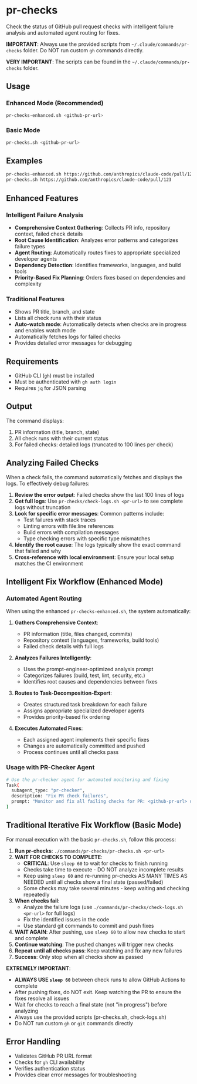 # pr-checks

Check the status of GitHub pull request checks with intelligent failure analysis and automated agent routing for fixes.

**IMPORTANT**: Always use the provided scripts from `~/.claude/commands/pr-checks` folder. Do NOT run custom `gh` commands directly.

**VERY IMPORTANT**: The scripts can be found in the `~/.claude/commands/pr-checks` folder.

## Usage

### Enhanced Mode (Recommended)
```bash
pr-checks-enhanced.sh <github-pr-url>
```

### Basic Mode  
```bash
pr-checks.sh <github-pr-url>
```

## Examples

```bash
pr-checks-enhanced.sh https://github.com/anthropics/claude-code/pull/123
pr-checks.sh https://github.com/anthropics/claude-code/pull/123
```

## Enhanced Features

### Intelligent Failure Analysis
- **Comprehensive Context Gathering**: Collects PR info, repository context, failed check details
- **Root Cause Identification**: Analyzes error patterns and categorizes failure types
- **Agent Routing**: Automatically routes fixes to appropriate specialized developer agents
- **Dependency Detection**: Identifies frameworks, languages, and build tools
- **Priority-Based Fix Planning**: Orders fixes based on dependencies and complexity

### Traditional Features
- Shows PR title, branch, and state
- Lists all check runs with their status
- **Auto-watch mode**: Automatically detects when checks are in progress and enables watch mode
- Automatically fetches logs for failed checks
- Provides detailed error messages for debugging

## Requirements

- GitHub CLI (`gh`) must be installed
- Must be authenticated with `gh auth login`
- Requires `jq` for JSON parsing

## Output

The command displays:
1. PR information (title, branch, state)
2. All check runs with their current status
3. For failed checks: detailed logs (truncated to 100 lines per check)

## Analyzing Failed Checks

When a check fails, the command automatically fetches and displays the logs. To effectively debug failures:

1. **Review the error output**: Failed checks show the last 100 lines of logs
2. **Get full logs**: Use `pr-checks/check-logs.sh <pr-url>` to see complete logs without truncation
3. **Look for specific error messages**: Common patterns include:
   - Test failures with stack traces
   - Linting errors with file:line references
   - Build errors with compilation messages
   - Type checking errors with specific type mismatches
4. **Identify the root cause**: The logs typically show the exact command that failed and why
5. **Cross-reference with local environment**: Ensure your local setup matches the CI environment

## Intelligent Fix Workflow (Enhanced Mode)

### Automated Agent Routing
When using the enhanced `pr-checks-enhanced.sh`, the system automatically:

1. **Gathers Comprehensive Context**: 
   - PR information (title, files changed, commits)
   - Repository context (languages, frameworks, build tools)
   - Failed check details with full logs

2. **Analyzes Failures Intelligently**:
   - Uses the prompt-engineer-optimized analysis prompt
   - Categorizes failures (build, test, lint, security, etc.)
   - Identifies root causes and dependencies between fixes

3. **Routes to Task-Decomposition-Expert**:
   - Creates structured task breakdown for each failure
   - Assigns appropriate specialized developer agents
   - Provides priority-based fix ordering

4. **Executes Automated Fixes**:
   - Each assigned agent implements their specific fixes
   - Changes are automatically committed and pushed
   - Process continues until all checks pass

### Usage with PR-Checker Agent
```bash
# Use the pr-checker agent for automated monitoring and fixing
Task(
  subagent_type: "pr-checker",
  description: "Fix PR check failures",
  prompt: "Monitor and fix all failing checks for PR: <github-pr-url> using the enhanced pr-checks workflow"
)
```

## Traditional Iterative Fix Workflow (Basic Mode)

For manual execution with the basic `pr-checks.sh`, follow this process:

1. **Run pr-checks**: `./commands/pr-checks/pr-checks.sh <pr-url>`
2. **WAIT FOR CHECKS TO COMPLETE**: 
   - **CRITICAL**: Use `sleep 60` to wait for checks to finish running
   - Checks take time to execute - DO NOT analyze incomplete results
   - Keep using `sleep 60` and re-running pr-checks AS MANY TIMES AS NEEDED until all checks show a final state (passed/failed)
   - Some checks may take several minutes - keep waiting and checking repeatedly
3. **When checks fail**:
   - Analyze the failure logs (use `./commands/pr-checks/check-logs.sh <pr-url>` for full logs)
   - Fix the identified issues in the code
   - Use standard git commands to commit and push fixes
4. **WAIT AGAIN**: After pushing, use `sleep 60` to allow new checks to start and complete
5. **Continue watching**: The pushed changes will trigger new checks
6. **Repeat until all checks pass**: Keep watching and fix any new failures
7. **Success**: Only stop when all checks show as passed

**EXTREMELY IMPORTANT**: 
- **ALWAYS USE `sleep 60`** between check runs to allow GitHub Actions to complete
- After pushing fixes, do NOT exit. Keep watching the PR to ensure the fixes resolve all issues
- Wait for checks to reach a final state (not "in progress") before analyzing
- Always use the provided scripts (pr-checks.sh, check-logs.sh)
- Do NOT run custom `gh` or `git` commands directly

## Error Handling

- Validates GitHub PR URL format
- Checks for `gh` CLI availability
- Verifies authentication status
- Provides clear error messages for troubleshooting